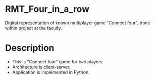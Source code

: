 # RMT_Four_in_a_row
Digital representation of known multiplayer game "Connect four", done within project at the faculty. 

# Description
<ul>
<li> This is "Connect four" game for two players. </li>
<li> Architecture is client-server. </li>
<li> Application is implemented in Python. </li>
</ul>
